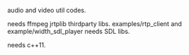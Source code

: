 audio and video util codes.

needs ffmpeg jrtplib thirdparty libs.
examples/rtp_client and example/width_sdl_player needs SDL libs.

needs c++11.
